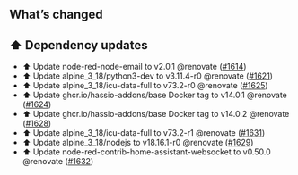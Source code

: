 ## What’s changed

## ⬆️ Dependency updates

- ⬆️ Update node-red-node-email to v2.0.1 @renovate ([#1614](https://github.com/hassio-addons/addon-node-red/pull/1614))
- ⬆️ Update alpine_3_18/python3-dev to v3.11.4-r0 @renovate ([#1621](https://github.com/hassio-addons/addon-node-red/pull/1621))
- ⬆️ Update alpine_3_18/icu-data-full to v73.2-r0 @renovate ([#1625](https://github.com/hassio-addons/addon-node-red/pull/1625))
- ⬆️ Update ghcr.io/hassio-addons/base Docker tag to v14.0.1 @renovate ([#1624](https://github.com/hassio-addons/addon-node-red/pull/1624))
- ⬆️ Update ghcr.io/hassio-addons/base Docker tag to v14.0.2 @renovate ([#1628](https://github.com/hassio-addons/addon-node-red/pull/1628))
- ⬆️ Update alpine_3_18/icu-data-full to v73.2-r1 @renovate ([#1631](https://github.com/hassio-addons/addon-node-red/pull/1631))
- ⬆️ Update alpine_3_18/nodejs to v18.16.1-r0 @renovate ([#1629](https://github.com/hassio-addons/addon-node-red/pull/1629))
- ⬆️ Update node-red-contrib-home-assistant-websocket to v0.50.0 @renovate ([#1632](https://github.com/hassio-addons/addon-node-red/pull/1632))
